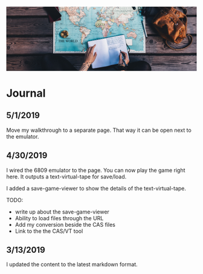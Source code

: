 ![Journal](../../img/journal.jpg)

# Journal

## 5/1/2019

Move my walkthrough to a separate page. That way it can be open next to the emulator.

## 4/30/2019

I wired the 6809 emulator to the page. You can now play the game
right here. It outputs a text-virtual-tape for save/load.

I added a save-game-viewer to show the details of the text-virtual-tape.

TODO:
  * write up about the save-game-viewer
  * Ability to load files through the URL
  * Add my conversion beside the CAS files
  * Link to the the CAS/VT tool 

## 3/13/2019

I updated the content to the latest markdown format.

